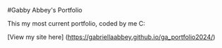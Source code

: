 #Gabby Abbey's Portfolio

This my most current portfolio, coded by me C:

[View my site here] (https://gabriellaabbey.github.io/ga_portfolio2024/)
